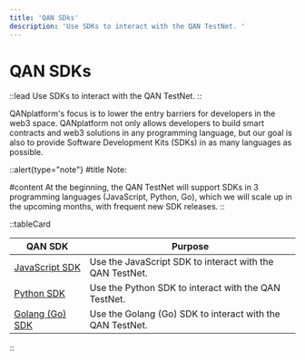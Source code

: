 ```yaml
---
title: 'QAN SDks'
description: 'Use SDKs to interact with the QAN TestNet. '
---
```


# QAN SDKs

::lead
Use SDKs to interact with the QAN TestNet.
::

QANplatform's focus is to lower the entry barriers for developers in the web3 space. QANplatform not only allows developers to build smart contracts and web3 solutions in any programming language, but our goal is also to provide Software Development Kits (SDKs) in as many languages as possible.

::alert{type="note"}
#title
Note:

#content
At the beginning, the QAN TestNet will support SDKs in 3 programming languages (JavaScript, Python, Go), which we will scale up in the upcoming months, with frequent new SDK releases.
::

::tableCard
<table>
<thead>
<tr>
    <th>QAN SDK</th>
    <th>Purpose</th>
</tr>
</thead>
<tbody>
<tr>
    <td>
        <a href="https://github.com/QANplatform/sdk-js" target="_blank">JavaScript SDK</a>
    </td>
    <td>Use the JavaScript SDK to interact with the QAN TestNet.</td>
</tr>
<tr>
    <td>
        <a href="https://github.com/QANplatform/sdk-python" target="_blank">Python SDK</a>
    </td>
    <td>Use the Python SDK to interact with the QAN TestNet.</td>
</tr>
<tr>
    <td>
        <a href="https://github.com/QANplatform/sdk-golang" target="_blank">Golang (Go) SDK</a>
    </td>
    <td>Use the Golang (Go) SDK to interact with the QAN TestNet.</td>
</tr>
</tbody>
</table>
::
